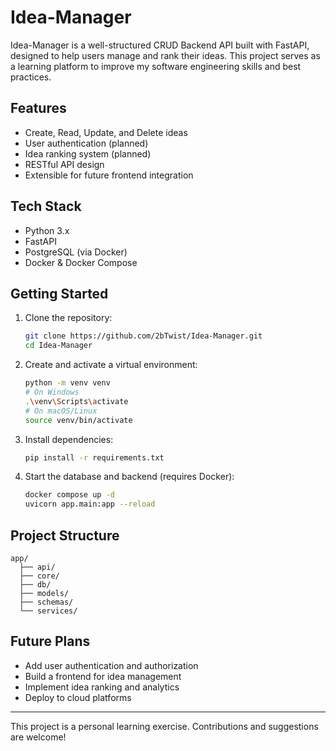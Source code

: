 
# Idea-Manager

Idea-Manager is a well-structured CRUD Backend API built with FastAPI, designed to help users manage and rank their ideas. This project serves as a learning platform to improve my software engineering skills and best practices.

## Features
- Create, Read, Update, and Delete ideas
- User authentication (planned)
- Idea ranking system (planned)
- RESTful API design
- Extensible for future frontend integration

## Tech Stack
- Python 3.x
- FastAPI
- PostgreSQL (via Docker)
- Docker & Docker Compose

## Getting Started
1. Clone the repository:
	```sh
	git clone https://github.com/2bTwist/Idea-Manager.git
	cd Idea-Manager
	```
2. Create and activate a virtual environment:
	```sh
	python -m venv venv
	# On Windows
	.\venv\Scripts\activate
	# On macOS/Linux
	source venv/bin/activate
	```
3. Install dependencies:
	```sh
	pip install -r requirements.txt
	```
4. Start the database and backend (requires Docker):
	```sh
	docker compose up -d
	uvicorn app.main:app --reload
	```

## Project Structure
```
app/
  ├── api/
  ├── core/
  ├── db/
  ├── models/
  ├── schemas/
  └── services/
```

## Future Plans
- Add user authentication and authorization
- Build a frontend for idea management
- Implement idea ranking and analytics
- Deploy to cloud platforms 

---
This project is a personal learning exercise. Contributions and suggestions are welcome!